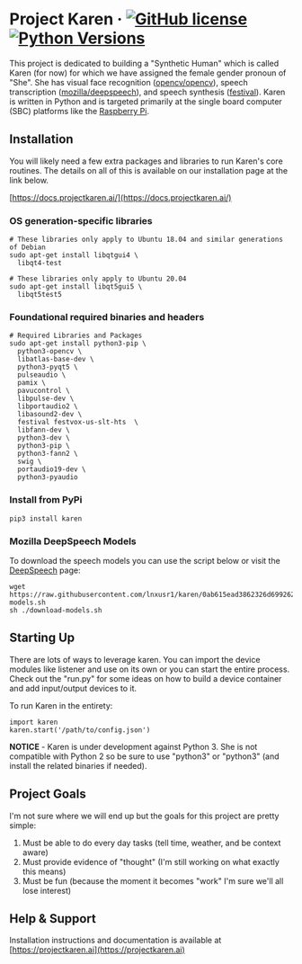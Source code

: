 # Project Karen &middot; [![GitHub license](https://img.shields.io/github/license/lnxusr1/karen)](https://github.com/lnxusr1/karen/blob/master/LICENSE) [![Python Versions](https://img.shields.io/pypi/pyversions/yt2mp3.svg)](https://github.com/lnxusr1/karen/)
This project is dedicated to building a "Synthetic Human" which is called Karen (for now) for which we have assigned the female gender pronoun of "She". She has visual face recognition ([opencv/opencv](https://github.com/opencv/opencv)), speech transcription ([mozilla/deepspeech](https://github.com/mozilla/DeepSpeech)), and speech synthesis ([festival](http://www.cstr.ed.ac.uk/projects/festival/)).  Karen is written in Python and is targeted primarily at the single board computer (SBC) platforms like the [Raspberry Pi](https://www.raspberrypi.org/).

## Installation
You will likely need a few extra packages and libraries to run Karen's core routines.  The details on all of this is available on our installation page at the link below.

[https://docs.projectkaren.ai/](https://docs.projectkaren.ai/)

### OS generation-specific libraries

```
# These libraries only apply to Ubuntu 18.04 and similar generations of Debian
sudo apt-get install libqtgui4 \
  libqt4-test

# These libraries only apply to Ubuntu 20.04
sudo apt-get install libqt5gui5 \
  libqt5test5
```

### Foundational required binaries and headers


```
# Required Libraries and Packages
sudo apt-get install python3-pip \
  python3-opencv \
  libatlas-base-dev \
  python3-pyqt5 \
  pulseaudio \
  pamix \
  pavucontrol \
  libpulse-dev \
  libportaudio2 \
  libasound2-dev \
  festival festvox-us-slt-hts  \
  libfann-dev \
  python3-dev \
  python3-pip \
  python3-fann2 \
  swig \
  portaudio19-dev \
  python3-pyaudio
```

### Install from PyPi

```
pip3 install karen
```

### Mozilla DeepSpeech Models
To download the speech models you can use the script below or visit the [DeepSpeech](https://github.com/mozilla/DeepSpeech) page:

```
wget https://raw.githubusercontent.com/lnxusr1/karen/0ab615ead3862326d69926294267f0a8669886dd/models/speech/download-models.sh
sh ./download-models.sh
```

## Starting Up
There are lots of ways to leverage karen.  You can import the device modules like listener and use on its own or you can start the entire process.  Check out the "run.py" for some ideas on how to build a device container and add input/output devices to it.

To run Karen in the entirety:

```
import karen
karen.start('/path/to/config.json')
```

**NOTICE** - Karen is under development against Python 3.  She is not compatible with Python 2 so be sure to use "python3" or "python3" (and install the related binaries if needed).

## Project Goals
I'm not sure where we will end up but the goals for this project are pretty simple:

1. Must be able to do every day tasks (tell time, weather, and be context aware)
2. Must provide evidence of "thought" (I'm still working on what exactly this means)
3. Must be fun (because the moment it becomes "work" I'm sure we'll all lose interest)

## Help &amp; Support
Installation instructions and documentation is available at [https://projectkaren.ai](https://projectkaren.ai)

